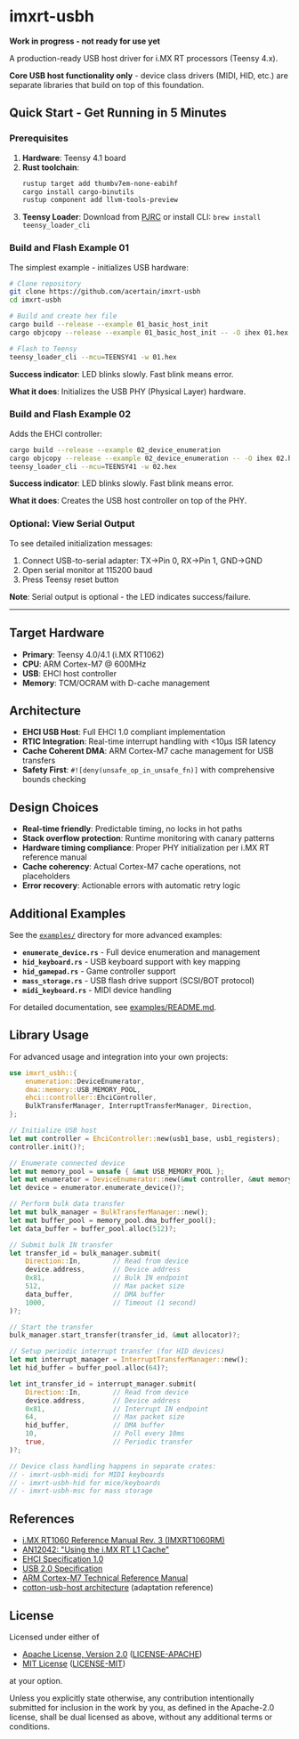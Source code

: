 # imxrt-usbh

**Work in progress - not ready for use yet**

A production-ready USB host driver for i.MX RT processors (Teensy 4.x).

**Core USB host functionality only** - device class drivers (MIDI, HID, etc.) are separate libraries that build on top of this foundation.

## Quick Start - Get Running in 5 Minutes

### Prerequisites

1. **Hardware**: Teensy 4.1 board
2. **Rust toolchain**:
   ```bash
   rustup target add thumbv7em-none-eabihf
   cargo install cargo-binutils
   rustup component add llvm-tools-preview
   ```
3. **Teensy Loader**: Download from [PJRC](https://www.pjrc.com/teensy/loader.html) or install CLI: `brew install teensy_loader_cli`

### Build and Flash Example 01

The simplest example - initializes USB hardware:

```bash
# Clone repository
git clone https://github.com/acertain/imxrt-usbh
cd imxrt-usbh

# Build and create hex file
cargo build --release --example 01_basic_host_init
cargo objcopy --release --example 01_basic_host_init -- -O ihex 01.hex

# Flash to Teensy
teensy_loader_cli --mcu=TEENSY41 -w 01.hex
```

**Success indicator**: LED blinks slowly. Fast blink means error.

**What it does**: Initializes the USB PHY (Physical Layer) hardware.

### Build and Flash Example 02

Adds the EHCI controller:

```bash
cargo build --release --example 02_device_enumeration
cargo objcopy --release --example 02_device_enumeration -- -O ihex 02.hex
teensy_loader_cli --mcu=TEENSY41 -w 02.hex
```

**Success indicator**: LED blinks slowly. Fast blink means error.

**What it does**: Creates the USB host controller on top of the PHY.

### Optional: View Serial Output

To see detailed initialization messages:
1. Connect USB-to-serial adapter: TX→Pin 0, RX→Pin 1, GND→GND
2. Open serial monitor at 115200 baud
3. Press Teensy reset button

**Note**: Serial output is optional - the LED indicates success/failure.

---

## Target Hardware

- **Primary**: Teensy 4.0/4.1 (i.MX RT1062)
- **CPU**: ARM Cortex-M7 @ 600MHz
- **USB**: EHCI host controller
- **Memory**: TCM/OCRAM with D-cache management

## Architecture

- **EHCI USB Host**: Full EHCI 1.0 compliant implementation
- **RTIC Integration**: Real-time interrupt handling with <10μs ISR latency
- **Cache Coherent DMA**: ARM Cortex-M7 cache management for USB transfers
- **Safety First**: `#![deny(unsafe_op_in_unsafe_fn)]` with comprehensive bounds checking

## Design Choices

- **Real-time friendly**: Predictable timing, no locks in hot paths
- **Stack overflow protection**: Runtime monitoring with canary patterns
- **Hardware timing compliance**: Proper PHY initialization per i.MX RT reference manual
- **Cache coherency**: Actual Cortex-M7 cache operations, not placeholders
- **Error recovery**: Actionable errors with automatic retry logic

## Additional Examples

See the [`examples/`](examples/) directory for more advanced examples:
- **`enumerate_device.rs`** - Full device enumeration and management
- **`hid_keyboard.rs`** - USB keyboard support with key mapping
- **`hid_gamepad.rs`** - Game controller support
- **`mass_storage.rs`** - USB flash drive support (SCSI/BOT protocol)
- **`midi_keyboard.rs`** - MIDI device handling

For detailed documentation, see [examples/README.md](examples/README.md).

## Library Usage

For advanced usage and integration into your own projects:

```rust
use imxrt_usbh::{
    enumeration::DeviceEnumerator,
    dma::memory::USB_MEMORY_POOL,
    ehci::controller::EhciController,
    BulkTransferManager, InterruptTransferManager, Direction,
};

// Initialize USB host
let mut controller = EhciController::new(usb1_base, usb1_registers);
controller.init()?;

// Enumerate connected device
let mut memory_pool = unsafe { &mut USB_MEMORY_POOL };
let mut enumerator = DeviceEnumerator::new(&mut controller, &mut memory_pool);
let device = enumerator.enumerate_device()?;

// Perform bulk data transfer
let mut bulk_manager = BulkTransferManager::new();
let mut buffer_pool = memory_pool.dma_buffer_pool();
let data_buffer = buffer_pool.alloc(512)?;

// Submit bulk IN transfer
let transfer_id = bulk_manager.submit(
    Direction::In,        // Read from device
    device.address,       // Device address
    0x81,                 // Bulk IN endpoint
    512,                  // Max packet size
    data_buffer,          // DMA buffer
    1000,                 // Timeout (1 second)
)?;

// Start the transfer
bulk_manager.start_transfer(transfer_id, &mut allocator)?;

// Setup periodic interrupt transfer (for HID devices)
let mut interrupt_manager = InterruptTransferManager::new();
let hid_buffer = buffer_pool.alloc(64)?;

let int_transfer_id = interrupt_manager.submit(
    Direction::In,        // Read from device
    device.address,       // Device address
    0x81,                 // Interrupt IN endpoint
    64,                   // Max packet size
    hid_buffer,           // DMA buffer
    10,                   // Poll every 10ms
    true,                 // Periodic transfer
)?;

// Device class handling happens in separate crates:
// - imxrt-usbh-midi for MIDI keyboards
// - imxrt-usbh-hid for mice/keyboards
// - imxrt-usbh-msc for mass storage
```

## References

* [i.MX RT1060 Reference Manual Rev. 3 (IMXRT1060RM)](https://www.pjrc.com/teensy/IMXRT1060RM_rev3.pdf)
* [AN12042: "Using the i.MX RT L1 Cache"](https://www.nxp.com/docs/en/application-note/AN12042.pdf)
* [EHCI Specification 1.0](https://www.intel.com/content/dam/www/public/us/en/documents/technical-specifications/ehci-specification-for-usb.pdf)
* [USB 2.0 Specification](http://www.poweredusb.org/pdf/usb20.pdf)
* [ARM Cortex-M7 Technical Reference Manual](https://developer.arm.com/documentation/ddi0489/f/introduction/documentation)
* [cotton-usb-host architecture](https://docs.rs/cotton-usb-host/latest/cotton_usb_host/) (adaptation reference)

## License

Licensed under either of

- [Apache License, Version 2.0](http://www.apache.org/licenses/LICENSE-2.0) ([LICENSE-APACHE](./LICENSE-APACHE))
- [MIT License](http://opensource.org/licenses/MIT) ([LICENSE-MIT](./LICENSE-MIT))

at your option.

Unless you explicitly state otherwise, any contribution intentionally submitted
for inclusion in the work by you, as defined in the Apache-2.0 license, shall be
dual licensed as above, without any additional terms or conditions.
